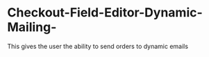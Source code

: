 # Checkout-Field-Editor-Dynamic-Mailing-
This gives the user the ability to send orders to dynamic emails
